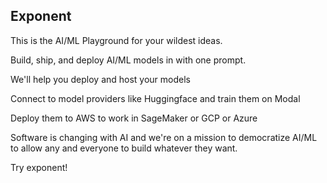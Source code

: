## Exponent

This is the AI/ML Playground for your wildest ideas. 

Build, ship, and deploy AI/ML models in with one prompt.

We'll help you deploy and host your models

Connect to model providers like Huggingface and train them on Modal

Deploy them to AWS to work in SageMaker or GCP or Azure


Software is changing with AI and we're on a mission to democratize AI/ML to allow any and everyone to build whatever they want.

Try exponent!


